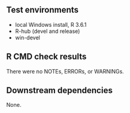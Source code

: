 ## Test environments

* local Windows install, R 3.6.1
* R-hub (devel and release)
* win-devel

## R CMD check results

There were no NOTEs, ERRORs, or WARNINGs.

## Downstream dependencies

None.
